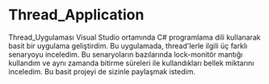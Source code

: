 # Thread_Application
Thread_Uygulaması
Visual Studio ortamında C# programlama dili kullanarak basit bir uygulama geliştirdim. Bu uygulamada, thread'lerle ilgili üç farklı senaryoyu inceledim. Bu senaryoların bazılarında lock-monitör mantığı kullandım ve aynı zamanda bitirme süreleri ile kullandıkları bellek miktarını inceledim. Bu basit projeyi de sizinle paylaşmak istedim.
